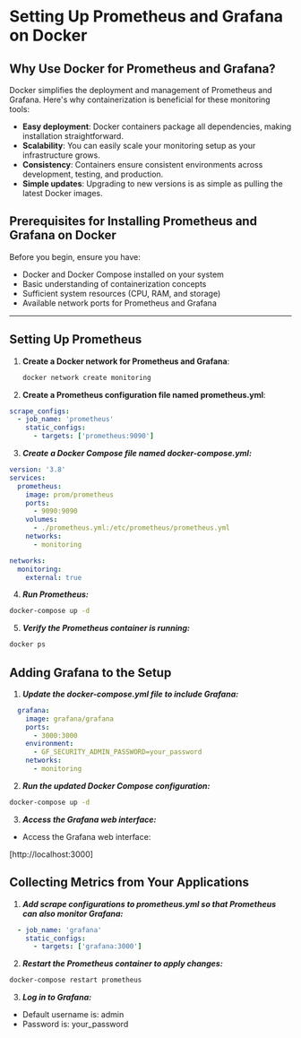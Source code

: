 # Setting Up Prometheus and Grafana on Docker

## Why Use Docker for Prometheus and Grafana?

Docker simplifies the deployment and management of Prometheus and Grafana. Here's why containerization is beneficial for these monitoring tools:

- **Easy deployment**: Docker containers package all dependencies, making installation straightforward.
- **Scalability**: You can easily scale your monitoring setup as your infrastructure grows.
- **Consistency**: Containers ensure consistent environments across development, testing, and production.
- **Simple updates**: Upgrading to new versions is as simple as pulling the latest Docker images.

## Prerequisites for Installing Prometheus and Grafana on Docker

Before you begin, ensure you have:

- Docker and Docker Compose installed on your system
- Basic understanding of containerization concepts
- Sufficient system resources (CPU, RAM, and storage)
- Available network ports for Prometheus and Grafana

---

## Setting Up Prometheus

1. **Create a Docker network for Prometheus and Grafana**:
   ```bash
   docker network create monitoring

2. **Create a Prometheus configuration file named prometheus.yml**:
```yaml
scrape_configs:
  - job_name: 'prometheus'
    static_configs:
      - targets: ['prometheus:9090']
```

3. ***Create a Docker Compose file named docker-compose.yml:***

```yaml
version: '3.8'
services:
  prometheus:
    image: prom/prometheus
    ports:
      - 9090:9090
    volumes:
      - ./prometheus.yml:/etc/prometheus/prometheus.yml
    networks:
      - monitoring

networks:
  monitoring:
    external: true
```

4. ***Run Prometheus:***

```bash
docker-compose up -d
```
5. ***Verify the Prometheus container is running:***

```bash
docker ps
```
## Adding Grafana to the Setup
1. ***Update the docker-compose.yml file to include Grafana:***
```yaml
  grafana:
    image: grafana/grafana
    ports:
      - 3000:3000
    environment:
      - GF_SECURITY_ADMIN_PASSWORD=your_password
    networks:
      - monitoring
```
2. ***Run the updated Docker Compose configuration:***

```bash
docker-compose up -d
```

3. ***Access the Grafana web interface:***
- Access the Grafana web interface:

[http://localhost:3000]

## Collecting Metrics from Your Applications

1. ***Add scrape configurations to prometheus.yml so that Prometheus can also monitor Grafana:***

```yaml
  - job_name: 'grafana'
    static_configs:
      - targets: ['grafana:3000']
```

2. ***Restart the Prometheus container to apply changes:***

```bash
docker-compose restart prometheus
```
3. ***Log in to Grafana:***
- Default username is: admin
- Password is: your_password



